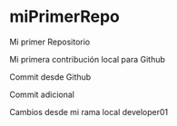 # miPrimerRepo

Mi primer Repositorio

Mi primera contribución local para Github

Commit desde Github

Commit adicional
 
 Cambios desde mi rama local developer01